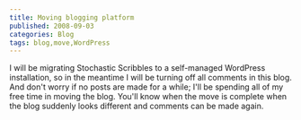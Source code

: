```yaml
---
title: Moving blogging platform
published: 2008-09-03
categories: Blog
tags: blog,move,WordPress
---
```


I will be migrating Stochastic Scribbles to a self-managed WordPress
installation, so in the meantime I will be turning off all comments in
this blog.  And don't worry if no posts are made for a while; I'll be
spending all of my free time in moving the blog.  You'll know when the
move is complete when the blog suddenly looks different and comments
can be made again.

